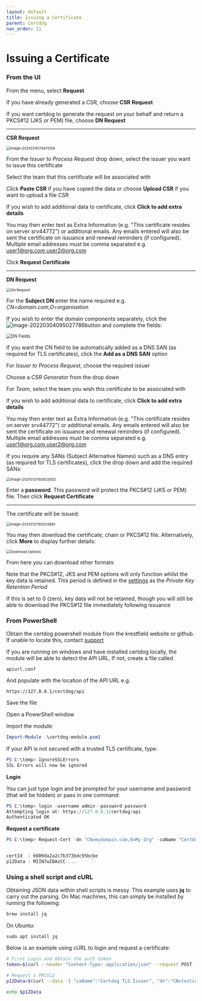 ```yaml
---
layout: default
title: Issuing a Certificate
parent: Certdog
nav_order: 11
---
```


# Issuing a Certificate



### From the UI

From the menu, select **Request**  

If you have already generated a CSR, choose **CSR Request**  

If you want certdog to generate the request on your behalf and return a PKCS#12 (JKS or PEM) file, choose **DN Request**  



---

**CSR Request**  

<img src=".\images\csr_request.png" alt="image-20210319174811059" style="zoom:67%;" />

From the *Issuer to Process Request* drop down, select the issuer you want to issue this certificate  

Select the team that this certificate will be associated with  

Click **Paste CSR** if you have copied the data or choose **Upload CSR** if you want to upload a file CSR  

If you wish to add additional data to certificate, click **Click to add extra details**  

You may then enter text as Extra Information (e.g. "This certificate resides on server srv44772") or additional emails. Any emails entered will also be sent the certificate on issuance and renewal reminders (if configured). Multiple email addresses must be comma separated e.g. user1@org.com,user2@org.com 

Click **Request Certificate**





---

**DN Request**



<img src=".\images\dn_request2.png" alt="DN Request" style="zoom: 67%;" />



For the **Subject DN** enter the name required e.g. *CN=domain.com,O=organisation*  

If you wish to enter the domain components separately, click the ![image-20220304095027786](.\images\down_arrow.png)button and complete the fields:

<img src=".\images\dn_fields.png" alt="DN Fields" style="zoom:80%;" />

If you want the CN field to be automatically added as a DNS SAN (as required for TLS certificates), click the **Add as a DNS SAN** option

For *Issuer to Process Request*, choose the required issuer  

Choose a *CSR Generator* from the drop down  

For *Team*, select the team you wish this certificate to be associated with  

If you wish to add additional data to certificate, click **Click to add extra details**  

You may then enter text as Extra Information (e.g. "This certificate resides on server srv44772") or additional emails. Any emails entered will also be sent the certificate on issuance and renewal reminders (if configured). Multiple email addresses must be comma separated e.g. user1@org.com,user2@org.com  

If you require any SANs (Subject Alternative Names) such as a DNS entry (as required for TLS certificates), click the drop down and add the required SANs:

<img src=".\images\sans.png" alt="image-20210121192822632" style="zoom:67%;" />

Enter a **password**. This password will protect the PKCS#12 (JKS or PEM) file. Then click **Request Certificate**

---

The certificate will be issued:

<img src=".\images\cert_issued.png" alt="image-20210121193025891" style="zoom:67%;" />

You may then download the certificate, chain or PKCS#12 file. Alternatively, click **More** to display further details:

<img src=".\images\download_options_ss.png" alt="Download Options" style="zoom: 67%;" />

From here you can download other formats  

Note that the PKCS#12, JKS and PEM options will only function whilst the key data is retained. This period is defined in the [settings](settings.html) as the *Private Key Retention Period*  

If this is set to 0 (zero), key data will not be retained, though you will still be able to download the PKCS#12 file immediately following issuance



### From PowerShell

Obtain the certdog powershell module from the krestfield website or github. If unable to locate this, contact [support](mailto:support@krestfield.com)  

If you are running on windows and have installed certdog locally, the module will be able to detect the API URL. If not, create a file called  

``apiurl.conf``

And populate with the location of the API URL e.g.  

``https://127.0.0.1/certdog/api``

Save the file  

  

Open a PowerShell window  

Import the module:

```powershell
Import-Module .\certdog-module.psm1
```

If your API is not secured with a trusted TLS certificate, type:

```powershell
PS C:\temp> IgnoreSSLErrors
SSL Errors will now be ignored
```

**Login**

You can just type login and be prompted for your username and password (that will be hidden) or pass in one command:

```powershell
PS C:\temp> login -username admin -password password
Attempting login at: https://127.0.0.1/certdog/api
Authenticated OK
```

**Request a certificate** 

```powershell
PS C:\temp> Request-Cert -dn "CN=mydomain.com,O=My Org" -caName "Certdog TLS Issuer" -csrGeneratorName "RSA 2048 CSR Generator" -subjectAltNames @('DNS:www.mydomain.com','DNS:www.mydomain2.com') -teamName "Test Team" -p12Password password | Format-List


certId  : 6009da2a2c7b373bdc95bcbe
p12Data : MIIN7wIBAzCC....
```



### Using a shell script and cURL

Obtaining JSON data within shell scripts is messy. This example uses **jq** to carry out the parsing. On Mac machines, this can simply be installed by running the following:

```bash
brew install jq
```

On Ubuntu:

```
sudo apt install jq
```



Below is an example using cURL to login and request a certificate:

```bash
# First Login and Obtain the auth token
token=$(curl --header "Content-Type: application/json" --request POST --data '{"username":"admin","password":"password"}' --insecure https://127.0.0.1/certdog/api/login | jq -r '.token')

# Request a PKCS12
p12Data=$(curl --data '{ "caName":"Certdog TLS Issuer", "dn":"CN=testcert.com", "csrGeneratorName":"RSA 2048 CSR Generator", "p12Password":"password", "teamName":"Test Team" }' --header "Content-Type: application/json" --header "Authorization: Bearer $token" --request POST --insecure https://127.0.0.1/certdog/api/certs/request | jq -r '.p12Data')

echo $p12Data
```












